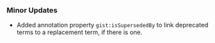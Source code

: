 ### Minor Updates

* Added annotation property `gist:isSupersededBy` to link deprecated terms to a replacement term, if there is one.

